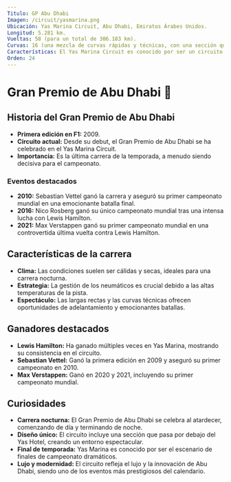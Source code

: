 ```yaml
---
Titulo: GP Abu Dhabi
Imagen: /circuit/yasmarina.png
Ubicación: Yas Marina Circuit, Abu Dhabi, Emiratos Árabes Unidos.
Longitud: 5.281 km.
Vueltas: 58 (para un total de 306.183 km).
Curvas: 16 (una mezcla de curvas rápidas y técnicas, con una sección que pasa por debajo de un hotel).
Características: El Yas Marina Circuit es conocido por ser un circuito moderno y espectacular, con una carrera nocturna que cierra la temporada de Fórmula 1.
Orden: 24
---
```


# Gran Premio de Abu Dhabi 🏁

## Historia del Gran Premio de Abu Dhabi
- **Primera edición en F1:** 2009.
- **Circuito actual:** Desde su debut, el Gran Premio de Abu Dhabi se ha celebrado en el Yas Marina Circuit.
- **Importancia:** Es la última carrera de la temporada, a menudo siendo decisiva para el campeonato.

### Eventos destacados
- **2010:** Sebastian Vettel ganó la carrera y aseguró su primer campeonato mundial en una emocionante batalla final.
- **2016:** Nico Rosberg ganó su único campeonato mundial tras una intensa lucha con Lewis Hamilton.
- **2021:** Max Verstappen ganó su primer campeonato mundial en una controvertida última vuelta contra Lewis Hamilton.

## Características de la carrera
- **Clima:** Las condiciones suelen ser cálidas y secas, ideales para una carrera nocturna.
- **Estrategia:** La gestión de los neumáticos es crucial debido a las altas temperaturas de la pista.
- **Espectáculo:** Las largas rectas y las curvas técnicas ofrecen oportunidades de adelantamiento y emocionantes batallas.

## Ganadores destacados
- **Lewis Hamilton:** Ha ganado múltiples veces en Yas Marina, mostrando su consistencia en el circuito.
- **Sebastian Vettel:** Ganó la primera edición en 2009 y aseguró su primer campeonato en 2010.
- **Max Verstappen:** Ganó en 2020 y 2021, incluyendo su primer campeonato mundial.

## Curiosidades
- **Carrera nocturna:** El Gran Premio de Abu Dhabi se celebra al atardecer, comenzando de día y terminando de noche.
- **Diseño único:** El circuito incluye una sección que pasa por debajo del Yas Hotel, creando un entorno espectacular.
- **Final de temporada:** Yas Marina es conocido por ser el escenario de finales de campeonato dramáticos.
- **Lujo y modernidad:** El circuito refleja el lujo y la innovación de Abu Dhabi, siendo uno de los eventos más prestigiosos del calendario.
